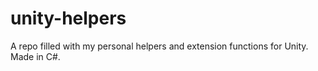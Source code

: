 # unity-helpers
A repo filled with my personal helpers and extension functions for Unity.  Made in C#.

